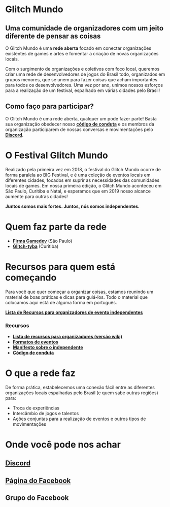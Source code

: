 # Glitch Mundo
## Uma comunidade de organizadores com um jeito diferente de pensar as coisas

O Glitch Mundo é uma **rede aberta** focado em conectar organizações existentes de games e artes e fomentar a criação de novas organizações locais.

Com o surgimento de organizações e coletivos com foco local, queremos criar uma rede de desenvolvedores de jogos do Brasil todo, organizados em grupos menores, que se unem para fazer coisas que acham importantes para todos os desenvolvedores. Uma vez por ano, unimos nossos esforços para a realização de um festival, espalhado em várias cidades pelo Brasil!

## Como faço para participar?
O Glitch Mundo é uma rede aberta, qualquer um pode fazer parte! Basta sua organização obedecer nosso **[código de conduta](https://github.com/GlitchMundo/main/wiki/c%C3%B3digo-de-conduta)** e os membros da organização participarem de nossas conversas e movimentações pelo **[Discord](https://discord.gg/JMj4JYQ)**.

# O Festival Glitch Mundo
Realizado pela primeira vez em 2018, o festival do Glitch Mundo ocorre de forma paralela ao BIG Festival, e é uma coleção de eventos locais em diferentes cidades, focados em suprir as necessidades das comunidades locais de games. Em nossa primeira edição, o Glitch Mundo aconteceu em São Paulo, Curitiba e Natal, e esperamos que em 2019 nosso alcance aumente para outras cidades!

**Juntos somos mais fortes. Juntos, nós somos independentes.**

# Quem faz parte da rede
- **[Firma Gamedev](https://github.com/GlitchMundo/main/wiki/Firma-Gamedev)** (São Paulo)
- **[Glitch-tyba](https://github.com/GlitchMundo/main/wiki/Glitch-tyba)** (Curitiba)

# Recursos para quem está começando
Para você que quer começar a organizar coisas, estamos reunindo um material de boas práticas e dicas para guiá-los. Todo o material que colocamos aqui está de alguma forma em português.

**[Lista de Recursos para organizadores de evento independentes](https://www.evernote.com/shard/s434/sh/280eace2-615b-4a3c-a510-4de72037331f/5828551ab4c8e7d62a87eb6960a4050e)**

### Recursos
- **[Lista de recursos para organizadores (versão wiki)](https://github.com/GlitchMundo/main/wiki/Materiais-para-organizadores)**
- **[Formatos de eventos](https://github.com/GlitchMundo/main/wiki/Formatos)**
- **[Manifesto sobre o independente](https://github.com/GlitchMundo/main/wiki/manifesto-sobre-o-independente)**
- **[Código de conduta](https://github.com/GlitchMundo/main/wiki/C%C3%B3digo-de-Conduta)**

# O que a rede faz
De forma prática, estabelecemos uma conexão fácil entre as diferentes organizações locais espalhadas pelo Brasil (e quem sabe outras regiões) para:
- Troca de experiências
- Intercâmbio de jogos e talentos
- Ações conjuntas para a realização de eventos e outros tipos de movimentações

# Onde você pode nos achar
## [Discord](https://discord.gg/JMj4JYQ)
## [Página do Facebook](https://web.facebook.com/glitchmundo/)
## Grupo do Facebook
